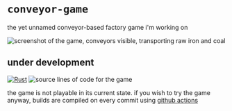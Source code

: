 # `conveyor-game`

the yet unnamed conveyor-based factory game i'm working on

![screenshot of the game, conveyors visible, transporting raw iron and coal](./misc/screenshot.png)

## under development

[![Rust](https://github.com/manen/conveyor-game/actions/workflows/rust.yml/badge.svg)](https://github.com/manen/conveyor-game/actions/workflows/rust.yml) ![source lines of code for the game](https://tokei.rs/b1/github/manen/conveyor-game)

the game is not playable in its current state. if you wish to try the game anyway, builds are compiled on every commit using [github actions](https://github.com/manen/conveyor-game/actions)
